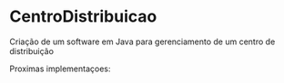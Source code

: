 # CentroDistribuicao

Criação de um software em Java para gerenciamento de um centro de distribuição


Proximas implementaçoes:

